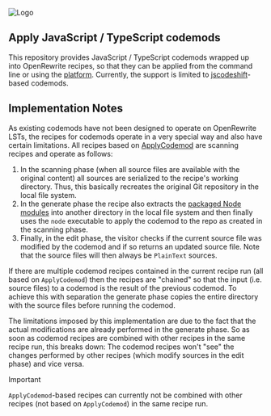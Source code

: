 ![Logo](https://github.com/openrewrite/rewrite/raw/main/doc/logo-oss.png)
## Apply JavaScript / TypeScript codemods

This repository provides JavaScript / TypeScript codemods wrapped up into OpenRewrite recipes, so that they can be applied from the command line or using the [platform](https://app.moderne.io/).
Currently, the support is limited to [jscodeshift](https://github.com/facebook/jscodeshift)-based codemods.

## Implementation Notes

As existing codemods have not been designed to operate on OpenRewrite LSTs, the recipes for codemods operate in a very special way and also have certain limitations.
All recipes based on [ApplyCodemod](src/main/java/org/openrewrite/codemods/ApplyCodemod.java) are scanning recipes and operate as follows:
1. In the scanning phase (when all source files are available with the original content) all sources are serialized to the recipe's working directory.
Thus, this basically recreates the original Git repository in the local file system.
2. In the generate phase the recipe also extracts the [packaged Node modules](src/main/resources/codemods) into another directory in the local file system and then finally uses the `node` executable to apply the codemod to the repo as created in the scanning phase.
3. Finally, in the edit phase, the visitor checks if the current source file was modified by the codemod and if so returns an updated source file.
Note that the source files will then always be `PlainText` sources.

If there are multiple codemod recipes contained in the current recipe run (all based on `ApplyCodemod`) then the recipes are "chained" so that the input (i.e. source files) to a codemod is the result of the previous codemod. To achieve this with separation the generate phase copies the entire directory with the source files before running the codemod.

The limitations imposed by this implementation are due to the fact that the actual modifications are already performed in the generate phase. So as soon as codemod recipes are combined with other recipes in the same recipe run, this breaks down: The codemod recipes won't "see" the changes performed by other recipes (which modify sources in the edit phase) and vice versa.

> [!IMPORTANT]
> `ApplyCodemod`-based recipes can currently not be combined with other recipes (not based on `ApplyCodemod`) in the same recipe run.
